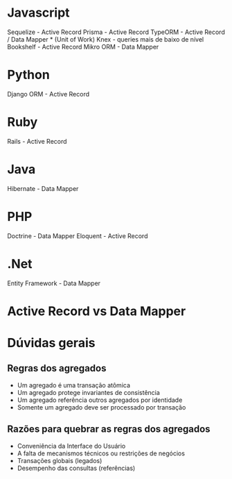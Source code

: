 # Javascript
Sequelize - Active Record 
Prisma - Active Record
TypeORM - Active Record / Data Mapper * (Unit of Work)
Knex - queries mais de baixo de nível
Bookshelf - Active Record
Mikro ORM - Data Mapper

# Python
Django ORM - Active Record


# Ruby
Rails - Active Record

# Java
Hibernate - Data Mapper

# PHP
Doctrine - Data Mapper
Eloquent - Active Record

# .Net
Entity Framework - Data Mapper


# Active Record vs Data Mapper


# Dúvidas gerais

## Regras dos agregados

- Um agregado é uma transação atômica
- Um agregado protege invariantes de consistência
- Um agregado referência outros agregados por identidade
- Somente um agregado deve ser processado por transação

## Razões para quebrar as regras dos agregados

- Conveniência da Interface do Usuário
- A falta de mecanismos técnicos ou restrições de negócios
- Transações globais (legados)
- Desempenho das consultas (referências)